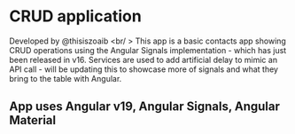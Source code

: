 # CRUD application

Developed by @thisiszoaib <br/ >
This app is a basic contacts app showing CRUD operations using the Angular Signals implementation - which has just been released in v16.
Services are used to add artificial delay to mimic an API call - will be updating this to showcase more of signals and what they bring to the table with Angular.

## App uses Angular v19, Angular Signals, Angular Material

